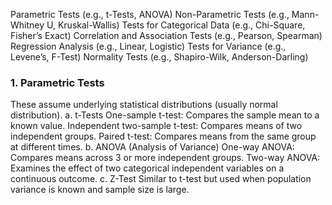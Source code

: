 Parametric Tests (e.g., t-Tests, ANOVA)
Non-Parametric Tests (e.g., Mann-Whitney U, Kruskal-Wallis)
Tests for Categorical Data (e.g., Chi-Square, Fisher’s Exact)
Correlation and Association Tests (e.g., Pearson, Spearman)
Regression Analysis (e.g., Linear, Logistic)
Tests for Variance (e.g., Levene’s, F-Test)
Normality Tests (e.g., Shapiro-Wilk, Anderson-Darling)


### 1. Parametric Tests
These assume underlying statistical distributions (usually normal distribution).
a. t-Tests
One-sample t-test: Compares the sample mean to a known value.
Independent two-sample t-test: Compares means of two independent groups.
Paired t-test: Compares means from the same group at different times.
b. ANOVA (Analysis of Variance)
One-way ANOVA: Compares means across 3 or more independent groups.
Two-way ANOVA: Examines the effect of two categorical independent variables on a continuous outcome.
c. Z-Test
Similar to t-test but used when population variance is known and sample size is large.
